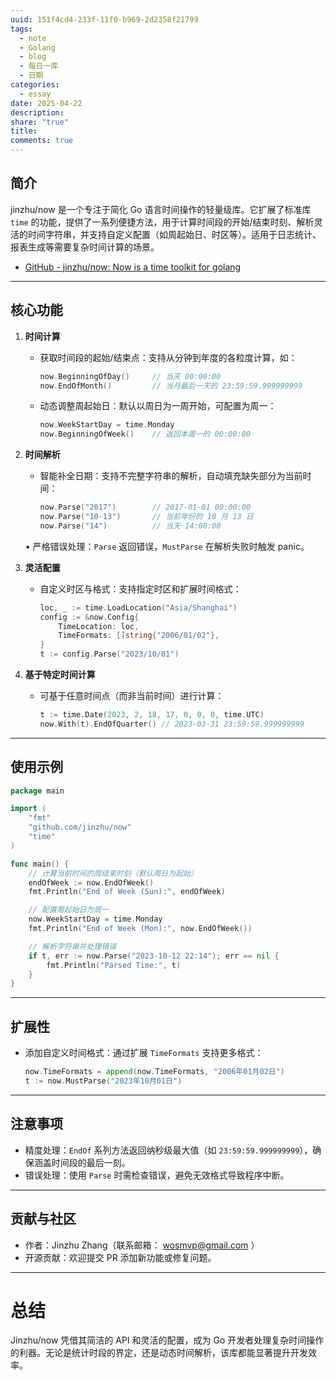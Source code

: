 ```yaml
---
uuid: 151f4cd4-233f-11f0-b969-2d2358f21799
tags:
  - note
  - Golang
  - blog
  - 每日一库
  - 日期
categories:
  - essay
date: 2025-04-22
description: 
share: "true"
title: 
comments: true
---
```


## 简介

jinzhu/now 是一个专注于简化 Go 语言时间操作的轻量级库。它扩展了标准库 `time` 的功能，提供了一系列便捷方法，用于计算时间段的开始/结束时刻、解析灵活的时间字符串，并支持自定义配置（如周起始日、时区等）。适用于日志统计、报表生成等需要复杂时间计算的场景。

- [GitHub - jinzhu/now: Now is a time toolkit for golang](https://github.com/jinzhu/now)

---

## 核心功能

1. **时间计算**
   - 获取时间段的起始/结束点：支持从分钟到年度的各粒度计算，如：

     ```go
     now.BeginningOfDay()     // 当天 00:00:00
     now.EndOfMonth()         // 当月最后一天的 23:59:59.999999999
     ```
   - 动态调整周起始日：默认以周日为一周开始，可配置为周一：

     ```go
     now.WeekStartDay = time.Monday
     now.BeginningOfWeek()    // 返回本周一的 00:00:00
     ```

2. **时间解析**
   - 智能补全日期：支持不完整字符串的解析，自动填充缺失部分为当前时间：

     ```go
     now.Parse("2017")        // 2017-01-01 00:00:00
     now.Parse("10-13")       // 当前年份的 10 月 13 日
     now.Parse("14")          // 当天 14:00:00
     ```
   • 严格错误处理：`Parse` 返回错误，`MustParse` 在解析失败时触发 panic。


3. **灵活配置**
   - 自定义时区与格式：支持指定时区和扩展时间格式：

     ```go
     loc, _ := time.LoadLocation("Asia/Shanghai")
     config := &now.Config{
         TimeLocation: loc,
         TimeFormats: []string{"2006/01/02"},
     }
     t := config.Parse("2023/10/01")
     ```

4. **基于特定时间计算**
   - 可基于任意时间点（而非当前时间）进行计算：

     ```go
     t := time.Date(2023, 2, 18, 17, 0, 0, 0, time.UTC)
     now.With(t).EndOfQuarter() // 2023-03-31 23:59:59.999999999
     ```

---

## 使用示例

```go
package main

import (
    "fmt"
    "github.com/jinzhu/now"
    "time"
)

func main() {
    // 计算当前时间的周结束时刻（默认周日为起始）
    endOfWeek := now.EndOfWeek()
    fmt.Println("End of Week (Sun):", endOfWeek)

    // 配置周起始日为周一
    now.WeekStartDay = time.Monday
    fmt.Println("End of Week (Mon):", now.EndOfWeek())

    // 解析字符串并处理错误
    if t, err := now.Parse("2023-10-12 22:14"); err == nil {
        fmt.Println("Parsed Time:", t)
    }
}
```

---

## 扩展性
- 添加自定义时间格式：通过扩展 `TimeFormats` 支持更多格式：

  ```go
  now.TimeFormats = append(now.TimeFormats, "2006年01月02日")
  t := now.MustParse("2023年10月01日")
  ```

---

## 注意事项
- 精度处理：`EndOf` 系列方法返回纳秒级最大值（如 `23:59:59.999999999`），确保涵盖时间段的最后一刻。
- 错误处理：使用 `Parse` 时需检查错误，避免无效格式导致程序中断。

---

## 贡献与社区

- 作者：Jinzhu Zhang（联系邮箱： wosmvp@gmail.com ）
- 开源贡献：欢迎提交 PR 添加新功能或修复问题。

---

# 总结

Jinzhu/now 凭借其简洁的 API 和灵活的配置，成为 Go 开发者处理复杂时间操作的利器。无论是统计时段的界定，还是动态时间解析，该库都能显著提升开发效率。